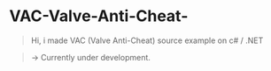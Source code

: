 # VAC-Valve-Anti-Cheat-

> Hi, i made VAC (Valve Anti-Cheat) source example on c# / .NET

> -> Currently under development.



